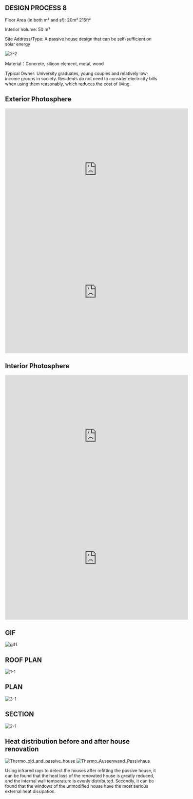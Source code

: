 DESIGN PROCESS 8
---

Floor Area (in both m² and sf): 20m² 215ft²

Interior Volume: 50 m³

Site Address/Type: A passive house design that can be self-sufficient on solar energy

![2-2](https://user-images.githubusercontent.com/90520541/133205046-435c5d5a-0c0d-409e-976f-7d9f0f1cca09.png)

Material：Concrete, silicon element, metal, wood

Typical Owner: University graduates, young couples and relatively low-income groups in society. Residents do not need to consider electricity bills when using them reasonably, which reduces the cost of living.

Exterior Photosphere
---

<iframe width="600" height="400" allowfullscreen style="border-style:none;" src="https://cdn.pannellum.org/2.5/pannellum.htm#panorama=https%3A//i.loli.net/2021/10/01/cYQEReMDAnwWghl.png&autoLoad=true"></iframe>

<iframe width="600" height="400" allowfullscreen style="border-style:none;" src="https://cdn.pannellum.org/2.5/pannellum.htm#panorama=https%3A//i.loli.net/2021/10/01/BF8MTIwvsaZfL2H.png&autoLoad=true"></iframe>

Interior Photosphere
---

<iframe width="600" height="400" allowfullscreen style="border-style:none;" src="https://cdn.pannellum.org/2.5/pannellum.htm#panorama=https%3A//i.loli.net/2021/10/01/AiCTzJt3BVQs4w7.png&autoLoad=true"></iframe>

<iframe width="600" height="400" allowfullscreen style="border-style:none;" src="https://cdn.pannellum.org/2.5/pannellum.htm#panorama=https%3A//i.loli.net/2021/10/01/pJCWakdy8f6irjX.png&autoLoad=true"></iframe>

GIF
---
![gif1](https://user-images.githubusercontent.com/90520541/135568555-77902cc4-8ff0-4482-a825-13a6f4357e19.gif)


ROOF PLAN
---

![1-1](https://user-images.githubusercontent.com/90520541/135495050-9a9267ca-e512-475d-91f7-39f6aaf0e285.jpg)

PLAN
---

![3-1](https://user-images.githubusercontent.com/90520541/135495064-729152e5-e683-41db-a4ec-556c3b0bb296.jpg)

SECTION
---

![2-1](https://user-images.githubusercontent.com/90520541/135495076-ea04961f-7e41-468e-9dab-b787212cf9ed.jpg)



Heat distribution before and after house renovation
---

![Thermo_old_and_passive_house](https://user-images.githubusercontent.com/90520541/135491433-fd01526e-94fd-47ab-9c9c-93feeb6fcf78.png)
![Thermo_Aussenwand_Passivhaus](https://user-images.githubusercontent.com/90520541/135491427-04539177-cef9-4e61-93b3-c2ef7a5ef084.png)

Using infrared rays to detect the houses after refitting the passive house, it can be found that the heat loss of the renovated house is greatly reduced, and the internal wall temperature is evenly distributed. Secondly, it can be found that the windows of the unmodified house have the most serious external heat dissipation.
